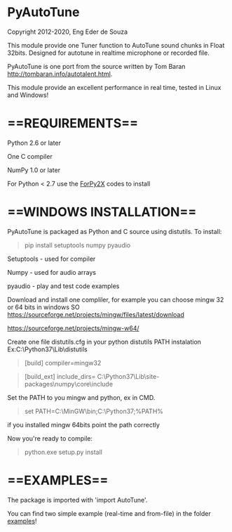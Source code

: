 PyAutoTune
==========

Copyright 2012-2020, Eng Eder de Souza

This module provide one Tuner function to AutoTune sound chunks in Float 32bits. Designed for autotune in
realtime microphone or recorded file.

PyAutoTune is one port from the source written by Tom Baran http://tombaran.info/autotalent.html.

This module provide an excellent performance in real time, tested in Linux and Windows!

==REQUIREMENTS==
==========

Python 2.6 or later

One C compiler 

NumPy 1.0 or later

For Python < 2.7 use the [ForPy2X](https://github.com/ederwander/PyAutoTune/tree/master/ForPy2X) codes to install

==WINDOWS INSTALLATION==
==========

PyAutoTune is packaged as Python and C source using distutils.  To install:

> pip install setuptools numpy pyaudio

Setuptools - used for compiler

Numpy - used for audio arrays

pyaudio - play and test code examples 

Download and install one compliler, for example you can choose mingw 32 or 64 bits in windows SO
https://sourceforge.net/projects/mingw/files/latest/download

https://sourceforge.net/projects/mingw-w64/

Create one file distutils.cfg in your python distutils PATH instalation Ex:C:\Python37\Lib\distutils

> [build]
> compiler=mingw32


> [build_ext]
> include_dirs= C:\Python37\Lib\site-packages\numpy\core\include


Set the PATH to you mingw and python, ex in CMD.

> set PATH=C:\MinGW\bin;C:\Python37;%PATH%

if you installed mingw 64bits point the path correctly

Now you're ready to compile:

> python.exe setup.py install



==EXAMPLES==
==========

The package is imported with 'import AutoTune'.

You can find two simple example (real-time and from-file) in the folder [examples](http://github.com/ederwander/PyAutoTune/tree/master/Examples)!


